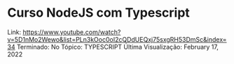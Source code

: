 # Curso NodeJS com Typescript

Link: https://www.youtube.com/watch?v=5D1nMo2Wewo&list=PLn3kOoc0oI2cQDdUEQxj75sxgRH53DmSc&index=34
Terminado: No
Tópico: TYPESCRIPT
Última Visualização: February 17, 2022